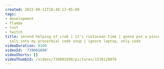 ```yaml
---
created: 2022-08-11T18:48:13-05:00
tags:
- development
- flambe
- rust
- twitch
title: second helping of crab | it's rustacean time | gonna put a pincer two more
  salt into my proverbial code soup | ignore laptop, only code
videoDuration: 8106
videoId: '739001698'
videoShorts: []
videoThumbId: /videos/739001698/pictures/1578120076
---
```

